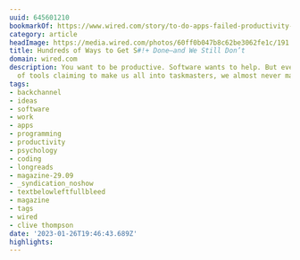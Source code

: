 ```yaml
---
uuid: 645601210
bookmarkOf: https://www.wired.com/story/to-do-apps-failed-productivity-tools/
category: article
headImage: https://media.wired.com/photos/60ff0b047b8c62be3062fe1c/191:100/w_1280,c_limit/wired%20to%20do%20app%20main%20art%20online.png
title: Hundreds of Ways to Get S#!+ Done—and We Still Don’t
domain: wired.com
description: You want to be productive. Software wants to help. But even with a glut
  of tools claiming to make us all into taskmasters, we almost never master our tasks.
tags:
- backchannel
- ideas
- software
- work
- apps
- programming
- productivity
- psychology
- coding
- longreads
- magazine-29.09
- _syndication_noshow
- textbelowleftfullbleed
- magazine
- tags
- wired
- clive thompson
date: '2023-01-26T19:46:43.689Z'
highlights: 
---
```



